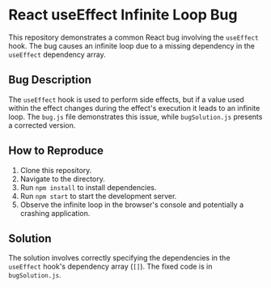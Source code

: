 # React useEffect Infinite Loop Bug

This repository demonstrates a common React bug involving the `useEffect` hook.  The bug causes an infinite loop due to a missing dependency in the `useEffect` dependency array.

## Bug Description

The `useEffect` hook is used to perform side effects, but if a value used within the effect changes during the effect's execution it leads to an infinite loop. The `bug.js` file demonstrates this issue, while `bugSolution.js` presents a corrected version.

## How to Reproduce

1. Clone this repository.
2. Navigate to the directory.
3. Run `npm install` to install dependencies.
4. Run `npm start` to start the development server.
5. Observe the infinite loop in the browser's console and potentially a crashing application. 

## Solution

The solution involves correctly specifying the dependencies in the `useEffect` hook's dependency array (`[]`). The fixed code is in `bugSolution.js`.